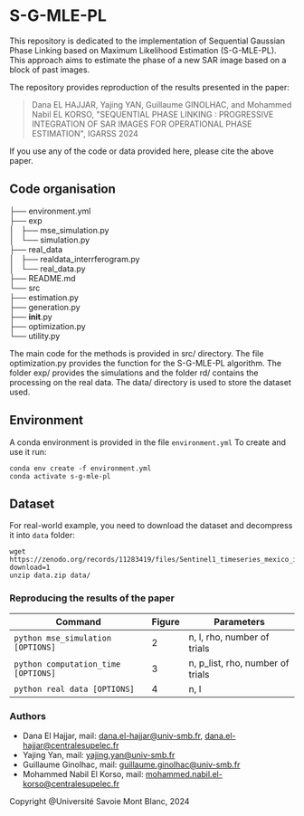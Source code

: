 # S-G-MLE-PL

This repository is dedicated to the implementation of Sequential Gaussian Phase Linking based on Maximum Likelihood Estimation (S-G-MLE-PL). This approach aims to estimate the phase of a new SAR image based on a block of past images.

The repository provides reproduction of the results presented in the paper:
> Dana EL HAJJAR, Yajing YAN, Guillaume GINOLHAC, and Mohammed Nabil EL KORSO, "SEQUENTIAL PHASE LINKING : PROGRESSIVE INTEGRATION OF SAR IMAGES FOR OPERATIONAL PHASE ESTIMATION", IGARSS 2024

If you use any of the code or data provided here, please cite the above paper.

## Code organisation

├── environment.yml<br>
├── exp<br>
│   ├── mse_simulation.py<br>
│   └── simulation.py<br>
├── real_data<br>
│   ├── realdata_interrferogram.py<br>
│   └── real_data.py<br>
├── README.md<br>
└── src<br>
    ├── estimation.py<br>
    ├── generation.py<br>
    ├── __init__.py<br>
    ├── optimization.py<br>
    └── utility.py<br>


The main code for the methods is provided in src/ directory. The file optimization.py provides the function for the S-G-MLE-PL algorithm. The folder exp/ provides the simulations and the folder rd/ contains the processing on the real data. The data/ directory is used to store the dataset used. 


## Environment

A conda environment is provided in the file `environment.yml` To create and use it run:

```console
conda env create -f environment.yml
conda activate s-g-mle-pl
```

## Dataset

For real-world example, you need to download the dataset and decompress it into `data` folder:

```console
wget https://zenodo.org/records/11283419/files/Sentinel1_timeseries_mexico_interfero.zip?download=1
unzip data.zip data/
```

### Reproducing the results of the paper

| Command                             | Figure | Parameters                       |
|-------------------------------------|--------|----------------------------------|
| `python mse_simulation [OPTIONS]`   |   2    | n, l, rho, number of trials      |
| `python computation_time [OPTIONS]` |   3    | n, p_list, rho, number of trials |
| `python real data [OPTIONS]`        |   4    | n, l                             |

### Authors

* Dana El Hajjar, mail: dana.el-hajjar@univ-smb.fr, dana.el-hajjar@centralesupelec.fr
* Yajing Yan, mail: yajing.yan@univ-smb.fr
* Guillaume Ginolhac, mail: guillaume.ginolhac@univ-smb.fr
* Mohammed Nabil El Korso, mail: mohammed.nabil.el-korso@centralesupelec.fr


Copyright @Université Savoie Mont Blanc, 2024

